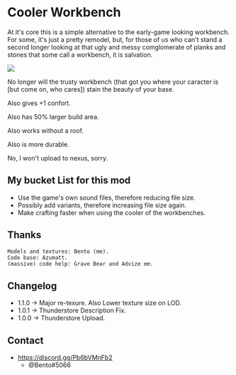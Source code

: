 # Cooler Workbench

At it's core this is a simple alternative to the early-game looking workbench. For some, it's just a pretty remodel, but, for those of us who can't stand a second longer looking at that ugly and messy comglomerate of planks and stones that some call a workbench, it is salvation.

![](https://i.imgur.com/GQr8Lrt.png)

No longer will the trusty workbench (that got you where your caracter is [but come on, who cares]) stain the beauty of your base.

Also gives +1 confort.

Also has 50% larger build area.

Also works without a roof.

Also is more durable.

No, I won't upload to nexus, sorry.

## My bucket List for this mod
* Use the game's own sound files, therefore reducing file size.
* Possibly add variants, therefore increasing file size again.
* Make crafting faster when using the cooler of the workbenches.

## Thanks
    Models and textures: Bento (me).
    Code base: Azumatt.
    (massive) code help: Grave Bear and Advize iͣzͩeͮ.
## Changelog

* 1.1.0 -> Major re-texure. Also Lower texture size on LOD.
* 1.0.1 -> Thunderstore Description Fix.
* 1.0.0 -> Thunderstore Upload.

## Contact

* https://discord.gg/Pb6bVMnFb2
    * @Bento#5066
